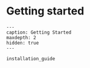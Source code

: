 # Getting started

```{toctree}
---
caption: Getting Started
maxdepth: 2
hidden: true
---

installation_guide
```

